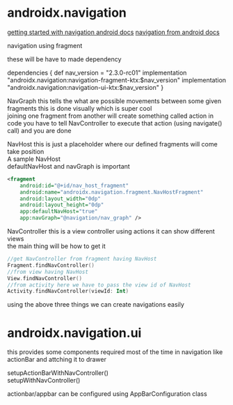 # androidx.navigation

[getting started with navigation android docs](https://developer.android.com/guide/navigation/navigation-getting-started)
[navigation from android docs](https://developer.android.com/reference/androidx/navigation/package-summary)  

navigation using fragment  


these will be have to made dependency  

dependencies {
def nav_version = "2.3.0-rc01"
implementation "androidx.navigation:navigation-fragment-ktx:$nav_version"
implementation "androidx.navigation:navigation-ui-ktx:$nav_version"
}

NavGraph
this tells the what are possible movements between some given fragments this is done visually which is super cool  
joining one fragment from another will create something called action in code you have to tell NavController to execute that action (using navigate() call) and you are done  

NavHost
this is just a placeholder where our defined fragments will come take position  
A sample NavHost   
defaultNavHost and navGraph is important  
```xml
<fragment
    android:id="@+id/nav_host_fragment"
    android:name="androidx.navigation.fragment.NavHostFragment"
    android:layout_width="0dp"
    android:layout_height="0dp"
    app:defaultNavHost="true"
    app:navGraph="@navigation/nav_graph" />
```
NavController
this is a view controller using actions it can show different views  
the main thing will be how to get it  

```kotlin
//get NavController from fragment having NavHost
Fragment.findNavController()
//from view having NavHost
View.findNavController()
//from activity here we have to pass the view id of NavHost
Activity.findNavController(viewId: Int)
```

using the above three things we can create navigations easily



# androidx.navigation.ui

this provides some components required most of the time in navigation like actionBar and attching it to drawer

setupActionBarWithNavController()  
setupWithNavController()  

actionbar/appbar can be configured using AppBarConfiguration class




